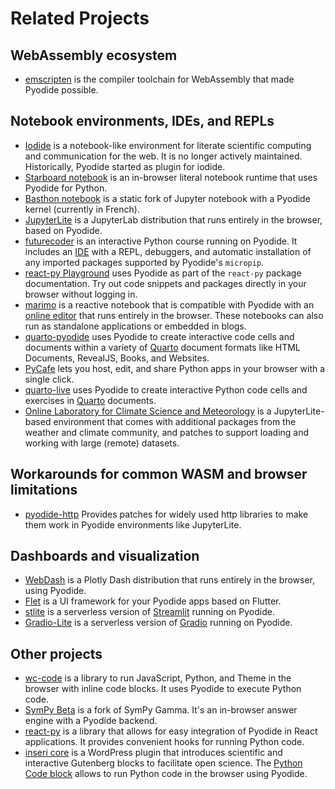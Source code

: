# Related Projects

## WebAssembly ecosystem

- [emscripten](https://emscripten.org/) is the compiler toolchain for WebAssembly
  that made Pyodide possible.

## Notebook environments, IDEs, and REPLs

- [Iodide](https://github.com/iodide-project/iodide) is a notebook-like
  environment for literate scientific computing and communication for the
  web. It is no longer actively maintained. Historically, Pyodide started
  as plugin for iodide.
- [Starboard notebook](https://github.com/gzuidhof/starboard-notebook) is an
  in-browser literal notebook runtime that uses Pyodide for Python.
- [Basthon notebook](https://notebook.basthon.fr/) is a static fork of Jupyter
  notebook with a Pyodide kernel (currently in French).
- [JupyterLite](https://github.com/jupyterlite/jupyterlite) is a JupyterLab
  distribution that runs entirely in the browser, based on Pyodide.
- [futurecoder](https://futurecoder.io/) is an interactive Python
  course running on Pyodide. It includes an
  [IDE](https://futurecoder.io/course/#ide) with a REPL,
  debuggers, and automatic installation of
  any imported packages supported by Pyodide's `micropip`.
- [react-py Playground](https://elilambnz.github.io/react-py/playground) uses Pyodide as part of the `react-py` package documentation. Try out code snippets and packages directly in your browser without logging in.
- [marimo](https://github.com/marimo-team/marimo) is a reactive notebook that is compatible with Pyodide with an [online editor](https://marimo.app/) that runs entirely in the browser. These notebooks can also run as standalone applications or embedded in blogs.
- [quarto-pyodide](https://github.com/coatless-quarto/pyodide) uses Pyodide
  to create interactive code cells and documents within a variety of
  [Quarto](https://quarto.org/) document formats like
  HTML Documents, RevealJS, Books, and Websites.
- [PyCafe](https://py.cafe) lets you host, edit, and share Python apps in your browser with a single click.
- [quarto-live](https://github.com/r-wasm/quarto-live) uses Pyodide
  to create interactive Python code cells and exercises in [Quarto](https://quarto.org/) documents.
- [Online Laboratory for Climate Science and Meteorology](https://github.com/climet-eu/lab) is a
  JupyterLite-based environment that comes with additional packages from the weather and climate
  community, and patches to support loading and working with large (remote) datasets.

## Workarounds for common WASM and browser limitations

- [pyodide-http](https://github.com/koenvo/pyodide-http) Provides patches for
  widely used http libraries to make them work in Pyodide environments like
  JupyterLite.

## Dashboards and visualization

- [WebDash](https://github.com/ibdafna/webdash) is a Plotly Dash distribution
  that runs entirely in the browser, using Pyodide.
- [Flet](https://flet.dev) is a UI framework for your Pyodide apps based on Flutter.
- [stlite](https://github.com/whitphx/stlite) is a serverless version of [Streamlit](https://streamlit.io/) running on Pyodide.
- [Gradio-Lite](https://www.gradio.app/guides/gradio-lite) is a serverless version of [Gradio](https://www.gradio.app/) running on Pyodide.

## Other projects

- [wc-code](https://github.com/vanillawc/wc-code) is a library to run
  JavaScript, Python, and Theme in the browser with inline code blocks.
  It uses Pyodide to execute Python code.
- [SymPy Beta](https://github.com/eagleoflqj/sympy_beta) is a fork of SymPy
  Gamma. It's an in-browser answer engine with a Pyodide backend.
- [react-py](https://github.com/elilambnz/react-py) is a library that allows for easy integration of Pyodide in React applications. It provides convenient hooks for running Python code.
- [inseri core](https://wordpress.org/plugins/inseri-core/) is a WordPress plugin that introduces scientific and interactive Gutenberg blocks to facilitate open science. The [Python Code block](https://docs.inseri.swiss/blocks/python/) allows to run Python code in the browser using Pyodide.
